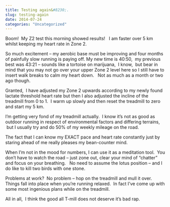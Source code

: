 ```yaml
---
title: Testing again&#8230;.
slug: testing-again
date: 2014-07-24
categories: "Uncategorized"
---
```


<p>Boom!  My Z2 test this morning showed results!   I am faster over 5 km whilst keeping my heart rate in Zone 2.</p>
<p>So much excitement – my aerobic base must be improving and four months of painfully slow running is paying off. My new time is 40:50,  my previous best was 43:21 – sounds like a tortoise on marijuana,  I know,  but bear in mind that you may not go over your upper Zone 2 level here so I still have to insert walk breaks to calm my heart down.   Not as much as a month or two ago though.</p>
<p>Granted,  I have adjusted my Zone 2 upwards according to my newly found lactate threshold heart rate but then I also adjusted the incline of the treadmill from 0 to 1.  I warm up slowly and then reset the treadmill to zero and start my 5 km.</p>
<p>I’m getting very fond of my treadmill actually.  I know it’s not as good as outdoor running in respect of environmental factors and differing terrains,  but I usually try and do 50% of my weekly mileage on the road.</p>
<p>The fact that I can know my EXACT pace and heart rate constantly just by staring ahead of me really pleases my bean-counter mind.</p>
<p>When I’m not in the mood for numbers, I can use it as a meditation tool.  You don’t have to watch the road – just zone out, clear your mind of “chatter” and focus on your breathing.   No need to assume the lotus position – and I do like to kill two birds with one stone.</p>
<p>Problems at work?  No problem – hop on the treadmill and mull it over.   Things fall into place when you’re running relaxed.  In fact I’ve come up with some most ingenious plans while on the treadmill.</p>
<p>All in all,  I think the good all T-mill does not deserve it’s bad rap.</p>







